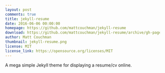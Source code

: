 ```yaml
---
layout: post
comments: true
title: jekyll-resume
date: 2016-06-06 00:00:00
homepage: https://github.com/mattcouchman/jekyll-resume
download: https://github.com/mattcouchman/jekyll-resume/archive/gh-pages.zip
author: Matt Couchman
thumbnail: jekyll-resume.png
license: MIT
license_link: https://opensource.org/licenses/MIT
---
```


A mega simple Jekyll theme for displaying a resume/cv online.
